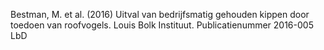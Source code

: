 Bestman, M. et al. (2016) Uitval van bedrijfsmatig gehouden kippen door toedoen van roofvogels. Louis Bolk Instituut. Publicatienummer 2016-005 LbD
